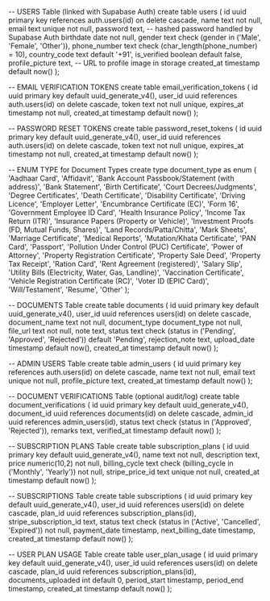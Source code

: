 -- USERS Table (linked with Supabase Auth)
create table users (
  id uuid primary key references auth.users(id) on delete cascade,
  name text not null,
  email text unique not null,
  password text, -- hashed password handled by Supabase Auth
  birthdate date not null,
  gender text check (gender in ('Male', 'Female', 'Other')),
  phone_number text check (char_length(phone_number) = 10),
  country_code text default '+91',
  is_verified boolean default false,
  profile_picture text, -- URL to profile image in storage
  created_at timestamp default now()
);

-- EMAIL VERIFICATION TOKENS
create table email_verification_tokens (
  id uuid primary key default uuid_generate_v4(),
  user_id uuid references auth.users(id) on delete cascade,
  token text not null unique,
  expires_at timestamp not null,
  created_at timestamp default now()
);

-- PASSWORD RESET TOKENS
create table password_reset_tokens (
  id uuid primary key default uuid_generate_v4(),
  user_id uuid references auth.users(id) on delete cascade,
  token text not null unique,
  expires_at timestamp not null,
  created_at timestamp default now()
);

-- ENUM TYPE for Document Types
create type document_type as enum (
  'Aadhaar Card', 'Affidavit', 'Bank Account Passbook/Statement (with address)',
  'Bank Statement', 'Birth Certificate', 'Court Decrees/Judgments',
  'Degree Certificates', 'Death Certificate', 'Disability Certificate',
  'Driving Licence', 'Employer Letter', 'Encumbrance Certificate (EC)',
  'Form 16', 'Government Employee ID Card', 'Health Insurance Policy',
  'Income Tax Return (ITR)', 'Insurance Papers (Property or Vehicle)',
  'Investment Proofs (FD, Mutual Funds, Shares)', 'Land Records/Patta/Chitta',
  'Mark Sheets', 'Marriage Certificate', 'Medical Reports', 'Mutation/Khata Certificate',
  'PAN Card', 'Passport', 'Pollution Under Control (PUC) Certificate',
  'Power of Attorney', 'Property Registration Certificate', 'Property Sale Deed',
  'Property Tax Receipt', 'Ration Card', 'Rent Agreement (registered)',
  'Salary Slip', 'Utility Bills (Electricity, Water, Gas, Landline)',
  'Vaccination Certificate', 'Vehicle Registration Certificate (RC)',
  'Voter ID (EPIC Card)', 'Will/Testament', 'Resume', 'Other'
);

-- DOCUMENTS Table
create table documents (
  id uuid primary key default uuid_generate_v4(),
  user_id uuid references users(id) on delete cascade,
  document_name text not null,
  document_type document_type not null,
  file_url text not null,
  note text,
  status text check (status in ('Pending', 'Approved', 'Rejected')) default 'Pending',
  rejection_note text,
  upload_date timestamp default now(),
  created_at timestamp default now()
);

-- ADMIN USERS Table
create table admin_users (
  id uuid primary key references auth.users(id) on delete cascade,
  name text not null,
  email text unique not null,
  profile_picture text,
  created_at timestamp default now()
);

-- DOCUMENT VERIFICATIONS Table (optional audit/log)
create table document_verifications (
  id uuid primary key default uuid_generate_v4(),
  document_id uuid references documents(id) on delete cascade,
  admin_id uuid references admin_users(id),
  status text check (status in ('Approved', 'Rejected')),
  remarks text,
  verified_at timestamp default now()
);

-- SUBSCRIPTION PLANS Table
create table subscription_plans (
  id uuid primary key default uuid_generate_v4(),
  name text not null,
  description text,
  price numeric(10,2) not null,
  billing_cycle text check (billing_cycle in ('Monthly', 'Yearly')) not null,
  stripe_price_id text unique not null,
  created_at timestamp default now()
);

-- SUBSCRIPTIONS Table
create table subscriptions (
  id uuid primary key default uuid_generate_v4(),
  user_id uuid references users(id) on delete cascade,
  plan_id uuid references subscription_plans(id),
  stripe_subscription_id text,
  status text check (status in ('Active', 'Cancelled', 'Expired')) not null,
  payment_date timestamp,
  next_billing_date timestamp,
  created_at timestamp default now()
);

-- USER PLAN USAGE Table
create table user_plan_usage (
  id uuid primary key default uuid_generate_v4(),
  user_id uuid references users(id) on delete cascade,
  plan_id uuid references subscription_plans(id),
  documents_uploaded int default 0,
  period_start timestamp,
  period_end timestamp,
  created_at timestamp default now()
);
